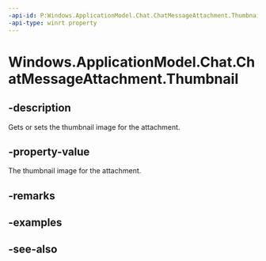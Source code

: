 ```yaml
---
-api-id: P:Windows.ApplicationModel.Chat.ChatMessageAttachment.Thumbnail
-api-type: winrt property
---
```


<!-- Property syntax
public Windows.Storage.Streams.IRandomAccessStreamReference Thumbnail { get;  set; }
-->

# Windows.ApplicationModel.Chat.ChatMessageAttachment.Thumbnail

## -description
Gets or sets the thumbnail image for the attachment.

## -property-value
The thumbnail image for the attachment.

## -remarks

## -examples

## -see-also
